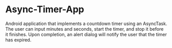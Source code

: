 # Async-Timer-App
Android application that implements a countdown timer using an AsyncTask. The user can input minutes and seconds, start the timer, and stop it before it finishes. Upon completion, an alert dialog will notify the user that the timer has expired.
